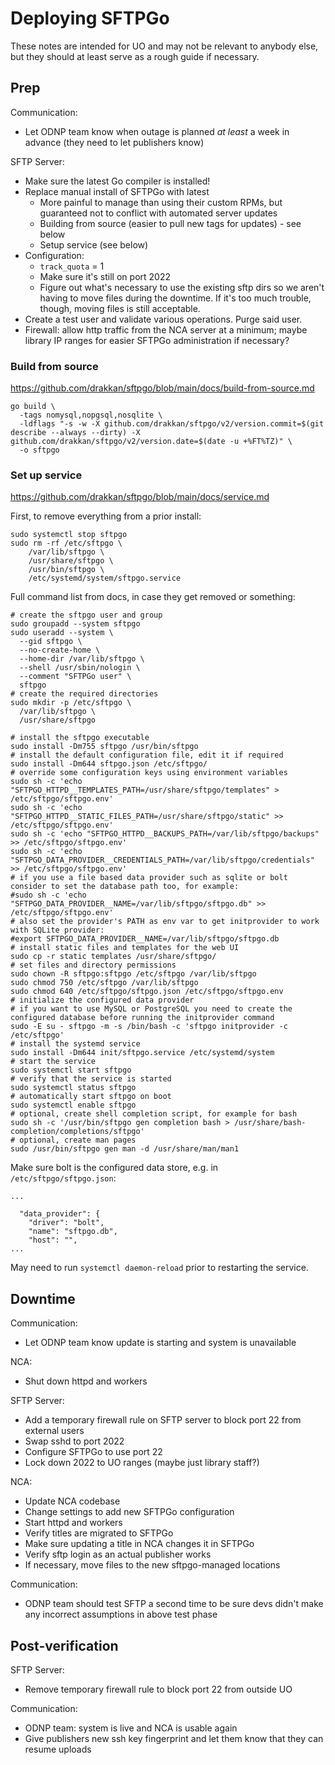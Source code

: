 # Deploying SFTPGo

These notes are intended for UO and may not be relevant to anybody else, but
they should at least serve as a rough guide if necessary.

## Prep

Communication:

- Let ODNP team know when outage is planned *at least* a week in advance (they
  need to let publishers know)

SFTP Server:

- Make sure the latest Go compiler is installed!
- Replace manual install of SFTPGo with latest
  - More painful to manage than using their custom RPMs, but guaranteed not to
    conflict with automated server updates
  - Building from source (easier to pull new tags for updates) - see below
  - Setup service (see below)
- Configuration:
  - `track_quota` = 1
  - Make sure it's still on port 2022
  - Figure out what's necessary to use the existing sftp dirs so we aren't
    having to move files during the downtime. If it's too much trouble, though,
    moving files is still acceptable.
- Create a test user and validate various operations. Purge said user.
- Firewall: allow http traffic from the NCA server at a minimum; maybe library
  IP ranges for easier SFTPGo administration if necessary?

### Build from source

https://github.com/drakkan/sftpgo/blob/main/docs/build-from-source.md

```
go build \
  -tags nomysql,nopgsql,nosqlite \
  -ldflags "-s -w -X github.com/drakkan/sftpgo/v2/version.commit=$(git describe --always --dirty) -X github.com/drakkan/sftpgo/v2/version.date=$(date -u +%FT%TZ)" \
  -o sftpgo
```

### Set up service

https://github.com/drakkan/sftpgo/blob/main/docs/service.md

First, to remove everything from a prior install:

```
sudo systemctl stop sftpgo
sudo rm -rf /etc/sftpgo \
    /var/lib/sftpgo \
    /usr/share/sftpgo \
    /usr/bin/sftpgo \
    /etc/systemd/system/sftpgo.service
```

Full command list from docs, in case they get removed or something:

```
# create the sftpgo user and group
sudo groupadd --system sftpgo
sudo useradd --system \
  --gid sftpgo \
  --no-create-home \
  --home-dir /var/lib/sftpgo \
  --shell /usr/sbin/nologin \
  --comment "SFTPGo user" \
  sftpgo
# create the required directories
sudo mkdir -p /etc/sftpgo \
  /var/lib/sftpgo \
  /usr/share/sftpgo

# install the sftpgo executable
sudo install -Dm755 sftpgo /usr/bin/sftpgo
# install the default configuration file, edit it if required
sudo install -Dm644 sftpgo.json /etc/sftpgo/
# override some configuration keys using environment variables
sudo sh -c 'echo "SFTPGO_HTTPD__TEMPLATES_PATH=/usr/share/sftpgo/templates" > /etc/sftpgo/sftpgo.env'
sudo sh -c 'echo "SFTPGO_HTTPD__STATIC_FILES_PATH=/usr/share/sftpgo/static" >> /etc/sftpgo/sftpgo.env'
sudo sh -c 'echo "SFTPGO_HTTPD__BACKUPS_PATH=/var/lib/sftpgo/backups" >> /etc/sftpgo/sftpgo.env'
sudo sh -c 'echo "SFTPGO_DATA_PROVIDER__CREDENTIALS_PATH=/var/lib/sftpgo/credentials" >> /etc/sftpgo/sftpgo.env'
# if you use a file based data provider such as sqlite or bolt consider to set the database path too, for example:
#sudo sh -c 'echo "SFTPGO_DATA_PROVIDER__NAME=/var/lib/sftpgo/sftpgo.db" >> /etc/sftpgo/sftpgo.env'
# also set the provider's PATH as env var to get initprovider to work with SQLite provider:
#export SFTPGO_DATA_PROVIDER__NAME=/var/lib/sftpgo/sftpgo.db
# install static files and templates for the web UI
sudo cp -r static templates /usr/share/sftpgo/
# set files and directory permissions
sudo chown -R sftpgo:sftpgo /etc/sftpgo /var/lib/sftpgo
sudo chmod 750 /etc/sftpgo /var/lib/sftpgo
sudo chmod 640 /etc/sftpgo/sftpgo.json /etc/sftpgo/sftpgo.env
# initialize the configured data provider
# if you want to use MySQL or PostgreSQL you need to create the configured database before running the initprovider command
sudo -E su - sftpgo -m -s /bin/bash -c 'sftpgo initprovider -c /etc/sftpgo'
# install the systemd service
sudo install -Dm644 init/sftpgo.service /etc/systemd/system
# start the service
sudo systemctl start sftpgo
# verify that the service is started
sudo systemctl status sftpgo
# automatically start sftpgo on boot
sudo systemctl enable sftpgo
# optional, create shell completion script, for example for bash
sudo sh -c '/usr/bin/sftpgo gen completion bash > /usr/share/bash-completion/completions/sftpgo'
# optional, create man pages
sudo /usr/bin/sftpgo gen man -d /usr/share/man/man1
```

Make sure bolt is the configured data store, e.g. in `/etc/sftpgo/sftpgo.json`:

```
...

  "data_provider": {
    "driver": "bolt",
    "name": "sftpgo.db",
    "host": "",
...

```

May need to run `systemctl daemon-reload` prior to restarting the service.

## Downtime

Communication:

- Let ODNP team know update is starting and system is unavailable

NCA:

- Shut down httpd and workers

SFTP Server:

- Add a temporary firewall rule on SFTP server to block port 22 from external users
- Swap sshd to port 2022
- Configure SFTPGo to use port 22
- Lock down 2022 to UO ranges (maybe just library staff?)

NCA:

- Update NCA codebase
- Change settings to add new SFTPGo configuration
- Start httpd and workers
- Verify titles are migrated to SFTPGo
- Make sure updating a title in NCA changes it in SFTPGo
- Verify sftp login as an actual publisher works
- If necessary, move files to the new sftpgo-managed locations

Communication:

- ODNP team should test SFTP a second time to be sure devs didn't make any
  incorrect assumptions in above test phase

## Post-verification

SFTP Server:

- Remove temporary firewall rule to block port 22 from outside UO

Communication:

- ODNP team: system is live and NCA is usable again
- Give publishers new ssh key fingerprint and let them know that they can
  resume uploads
